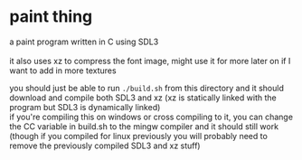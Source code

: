 # paint thing

a paint program written in C using SDL3<br>
<br>
it also uses xz to compress the font image, might use it for more later on if I want to add in more textures<br>

you should just be able to run `./build.sh` from this directory and it should download and compile both SDL3 and xz (xz is statically linked with the program but SDL3 is dynamically linked)<br>
if you're compiling this on windows or cross compiling to it, you can change the CC variable in build.sh to the mingw compiler and it should still work (though if you compiled for linux previously you will probably need to remove the previously compiled SDL3 and xz stuff)

